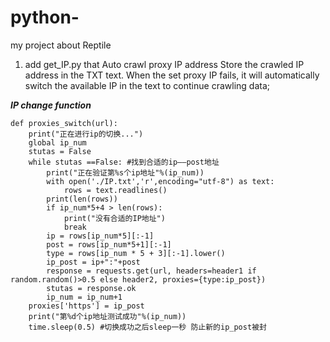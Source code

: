 # python-
my project about Reptile

1. add get_IP.py that Auto crawl proxy IP address
Store the crawled IP address in the TXT text. When the set proxy IP fails, it will automatically switch the available IP in the text to continue crawling data;

*****IP change function*****

```
def proxies_switch(url):
    print("正在进行ip的切换...")
    global ip_num
    stutas = False
    while stutas ==False: #找到合适的ip——post地址
        print("正在验证第%s个ip地址"%(ip_num))
        with open('./IP.txt','r',encoding="utf-8") as text:
            rows = text.readlines()
        print(len(rows))
        if ip_num*5+4 > len(rows):
            print("没有合适的IP地址")
            break
        ip = rows[ip_num*5][:-1]
        post = rows[ip_num*5+1][:-1]
        type = rows[ip_num * 5 + 3][:-1].lower()
        ip_post = ip+":"+post
        response = requests.get(url, headers=header1 if random.random()>0.5 else header2, proxies={type:ip_post})
        stutas = response.ok
        ip_num = ip_num+1
    proxies['https'] = ip_post
    print("第%d个ip地址测试成功"%(ip_num))
    time.sleep(0.5) #切换成功之后sleep一秒 防止新的ip_post被封
```
